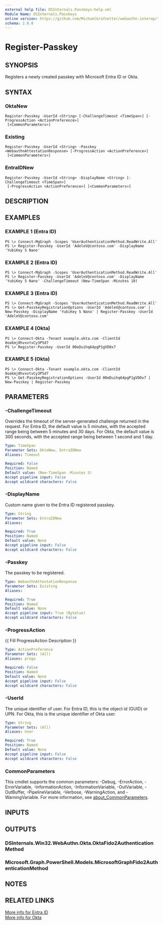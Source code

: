```yaml
---
external help file: DSInternals.Passkeys-help.xml
Module Name: DSInternals.Passkeys
online version: https://github.com/MichaelGrafnetter/webauthn-interop/tree/main/Documentation/PowerShell/New-Passkey.md
schema: 2.0.0
---
```


# Register-Passkey

## SYNOPSIS
Registers a newly created passkey with Microsoft Entra ID or Okta.

## SYNTAX

### OktaNew
```
Register-Passkey -UserId <String> [-ChallengeTimeout <TimeSpan>] [-ProgressAction <ActionPreference>]
 [<CommonParameters>]
```

### Existing
```
Register-Passkey -UserId <String> -Passkey <WebauthnAttestationResponse> [-ProgressAction <ActionPreference>]
 [<CommonParameters>]
```

### EntraIDNew
```
Register-Passkey -UserId <String> -DisplayName <String> [-ChallengeTimeout <TimeSpan>]
 [-ProgressAction <ActionPreference>] [<CommonParameters>]
```

## DESCRIPTION

## EXAMPLES

### EXAMPLE 1 (Entra ID)
```
PS \> Connect-MgGraph -Scopes 'UserAuthenticationMethod.ReadWrite.All'
PS \> Register-Passkey -UserId 'AdeleV@contoso.com' -DisplayName 'YubiKey 5 Nano'
```

### EXAMPLE 2 (Entra ID)
```
PS \> Connect-MgGraph -Scopes 'UserAuthenticationMethod.ReadWrite.All'
PS \> Register-Passkey -UserId 'AdeleV@contoso.com' -DisplayName 'YubiKey 5 Nano' -ChallengeTimeout (New-TimeSpan -Minutes 10)
```

### EXAMPLE 3 (Entra ID)
```
PS \> Connect-MgGraph -Scopes 'UserAuthenticationMethod.ReadWrite.All'
PS \> Get-PasskeyRegistrationOptions -UserId 'AdeleV@contoso.com' | New-Passkey -DisplayName 'YubiKey 5 Nano' | Register-Passkey -UserId 'AdeleV@contoso.com'
```

### EXAMPLE 4 (Okta)
```
PS \> Connect-Okta -Tenant example.okta.com -ClientId 0oakmj8hvxvtvCy3P5d7
PS \> Register-Passkey -UserId 00eDuihq64pgP1gVD0x7
```

### EXAMPLE 5 (Okta)
```
PS \> Connect-Okta -Tenant example.okta.com -ClientId 0oakmj8hvxvtvCy3P5d7
PS \> Get-PasskeyRegistrationOptions -UserId 00eDuihq64pgP1gVD0x7 | New-Passkey | Register-Passkey
```

## PARAMETERS

### -ChallengeTimeout
Overrides the timeout of the server-generated challenge returned in the request. 
For Entra ID, the default value is 5 minutes, with the accepted range being between 5 minutes and 30 days. 
For Okta, the default value is 300 seconds, with the accepted range being between 1 second and 1 day.

```yaml
Type: TimeSpan
Parameter Sets: OktaNew, EntraIDNew
Aliases: Timeout

Required: False
Position: Named
Default value: (New-TimeSpan -Minutes 5)
Accept pipeline input: False
Accept wildcard characters: False
```

### -DisplayName
Custom name given to the Entra ID registered passkey.

```yaml
Type: String
Parameter Sets: EntraIDNew
Aliases:

Required: True
Position: Named
Default value: None
Accept pipeline input: False
Accept wildcard characters: False
```

### -Passkey
The passkey to be registered.

```yaml
Type: WebauthnAttestationResponse
Parameter Sets: Existing
Aliases:

Required: True
Position: Named
Default value: None
Accept pipeline input: True (ByValue)
Accept wildcard characters: False
```

### -ProgressAction
{{ Fill ProgressAction Description }}

```yaml
Type: ActionPreference
Parameter Sets: (All)
Aliases: proga

Required: False
Position: Named
Default value: None
Accept pipeline input: False
Accept wildcard characters: False
```

### -UserId
The unique identifier of user. 
For Entra ID, this is the object id (GUID) or UPN. 
For Okta, this is the unique identifier of Okta user.

```yaml
Type: String
Parameter Sets: (All)
Aliases: User

Required: True
Position: Named
Default value: None
Accept pipeline input: False
Accept wildcard characters: False
```

### CommonParameters
This cmdlet supports the common parameters: -Debug, -ErrorAction, -ErrorVariable, -InformationAction, -InformationVariable, -OutVariable, -OutBuffer, -PipelineVariable, -Verbose, -WarningAction, and -WarningVariable. For more information, see [about_CommonParameters](http://go.microsoft.com/fwlink/?LinkID=113216).

## INPUTS

## OUTPUTS

### DSInternals.Win32.WebAuthn.Okta.OktaFido2AuthenticationMethod
### Microsoft.Graph.PowerShell.Models.MicrosoftGraphFido2AuthenticationMethod
## NOTES

## RELATED LINKS

[More info for Entra ID](https://learn.microsoft.com/en-us/graph/api/authentication-post-fido2methods)
<br>
[More info for Okta](https://developer.okta.com/docs/api/openapi/okta-management/management/tag/UserFactor/#tag/UserFactor/operation/activateFactor)
